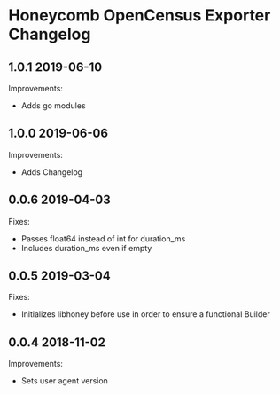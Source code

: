 # Honeycomb OpenCensus Exporter Changelog

## 1.0.1 2019-06-10

Improvements:

- Adds go modules

## 1.0.0 2019-06-06

Improvements:

- Adds Changelog

## 0.0.6 2019-04-03

Fixes:

- Passes float64 instead of int for duration_ms
- Includes duration_ms even if empty

## 0.0.5 2019-03-04

Fixes:

- Initializes libhoney before use in order to ensure a functional Builder

## 0.0.4 2018-11-02

Improvements:

- Sets user agent version
